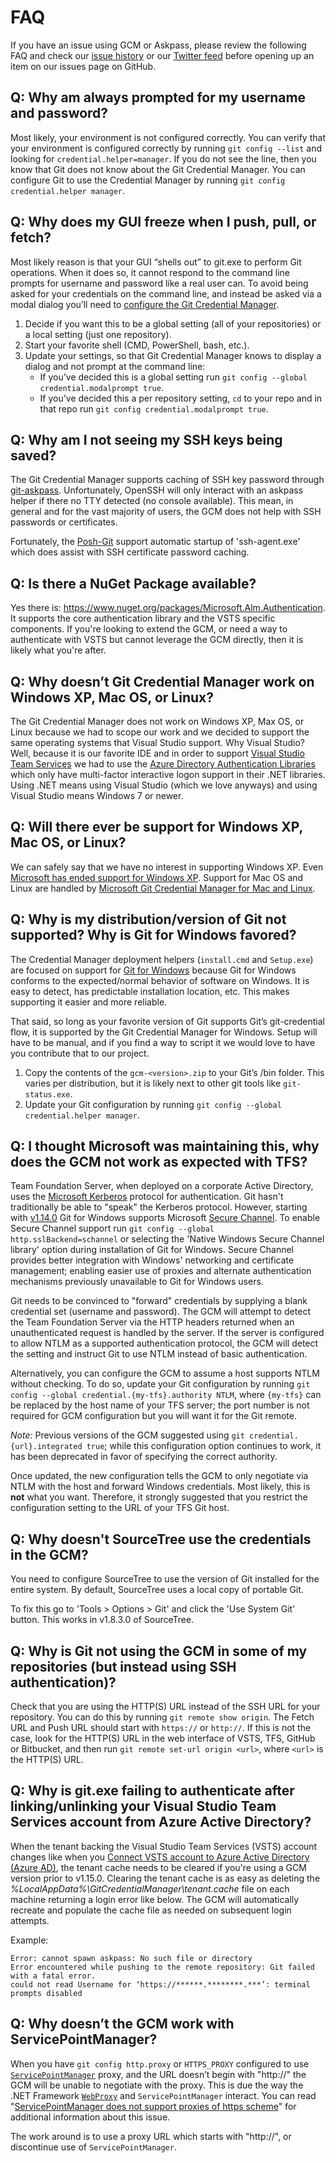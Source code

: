 # FAQ

If you have an issue using GCM or Askpass, please review the following FAQ and check our [issue history](https://github.com/Microsoft/Git-Credential-Manager-for-Windows/issues) or our [Twitter feed](https://twitter.com/microsoftgit) before opening up an item on our issues page on GitHub.

## Q: Why am always prompted for my username and password?

Most likely, your environment is not configured correctly.
You can verify that your environment is configured correctly by running `git config --list` and looking for `credential.helper=manager`.
If you do not see the line, then you know that Git does not know about the Git Credential Manager.
You can configure Git to use the Credential Manager by running `git config credential.helper manager`.

## Q: Why does my GUI freeze when I push, pull, or fetch?

Most likely reason is that your GUI “shells out” to git.exe to perform Git operations.
When it does so, it cannot respond to the command line prompts for username and password like a real user can.
To avoid being asked for your credentials on the command line, and instead be asked via a modal dialog you’ll need to [configure the Git Credential Manager](Configuration.md#modalprompt).

1. Decide if you want this to be a global setting (all of your repositories) or a local setting (just one repository).
2. Start your favorite shell (CMD, PowerShell, bash, etc.).
3. Update your settings, so that Git Credential Manager knows to display a dialog and not prompt at the command line:
   * If you’ve decided this is a global setting run `git config --global credential.modalprompt true`.
   * If you’ve decided this a per repository setting, `cd` to your repo and in that repo run `git config credential.modalprompt true`.

## Q: Why am I not seeing my SSH keys being saved?

The Git Credential Manager supports caching of SSH key password through [git-askpass](Askpass.md).
Unfortunately, OpenSSH will only interact with an askpass helper if there no TTY detected (no console available).
This mean, in general and for the vast majority of users, the GCM does not help with SSH passwords or certificates.

Fortunately, the [Posh-Git](https://github.com/dahlbyk/posh-git) support automatic startup of 'ssh-agent.exe' which does assist with SSH certificate password caching.

## Q: Is there a NuGet Package available?

Yes there is: <https://www.nuget.org/packages/Microsoft.Alm.Authentication>.
It supports the core authentication library and the VSTS specific components.
If you're looking to extend the GCM, or need a way to authenticate with VSTS but cannot leverage the GCM directly, then it is likely what you're after.

## Q: Why doesn’t Git Credential Manager work on Windows XP, Mac OS, or Linux?

The Git Credential Manager does not work on Windows XP, Max OS, or Linux because we had to scope our work and we decided to support the same operating systems that Visual Studio support.
Why Visual Studio?
Well, because it is our favorite IDE and in order to support [Visual Studio Team Services](https://www.visualstudio.com/en-us/products/visual-studio-team-services-vs.aspx) we had to use the [Azure Directory Authentication Libraries](https://github.com/AzureAD) which only have multi-factor interactive logon support in their .NET libraries.
Using .NET means using Visual Studio (which we love anyways) and using Visual Studio means Windows 7 or newer.

## Q: Will there ever be support for Windows XP, Mac OS, or Linux?

We can safely say that we have no interest in supporting Windows XP.
Even [Microsoft has ended support for Windows XP](https://windows.microsoft.com/en-us/windows/end-support-help).
Support for Mac OS and Linux are handled by [Microsoft Git Credential Manager for Mac and Linux](https://github.com/Microsoft/Git-Credential-Manager-for-Mac-and-Linux).

## Q: Why is my distribution/version of Git not supported? Why is Git for Windows favored?

The Credential Manager deployment helpers (`install.cmd` and `Setup.exe`) are focused on support for [Git for Windows](https://github.com/git-for-windows) because Git for Windows conforms to the expected/normal behavior of software on Windows.
It is easy to detect, has predictable installation location, etc. This makes supporting it easier and more reliable.

That said, so long as your favorite version of Git supports Git’s git-credential flow, it is supported by the Git Credential Manager for Windows.
Setup will have to be manual, and if you find a way to script it we would love to have you contribute that to our project.

1. Copy the contents of the `gcm-<version>.zip` to your Git’s /bin folder.
   This varies per distribution, but it is likely next to other git tools like `git-status.exe`.
2. Update your Git configuration by running `git config --global credential.helper manager`.

## Q: I thought Microsoft was maintaining this, why does the GCM not work as expected with TFS?

Team Foundation Server, when deployed on a corporate Active Directory, uses the [Microsoft Kerberos](https://msdn.microsoft.com/en-us/library/windows/desktop/aa378747(v=vs.85).aspx) protocol for authentication.
Git hasn't traditionally be able to "speak" the Kerberos protocol.
However, starting with [v1.14.0](https://github.com/git-for-windows/git/releases/tag/v2.14.0.windows.1) Git for Windows supports Microsoft [Secure Channel](https://msdn.microsoft.com/en-us/library/windows/desktop/aa380123(v=vs.85).aspx).
To enable Secure Channel support run `git config --global http.sslBackend=schannel` or selecting the 'Native Windows Secure Channel library' option during installation of Git for Windows.
Secure Channel provides better integration with Windows' networking and certificate management; enabling easier use of proxies and alternate authentication mechanisms previously unavailable to Git for Windows users.

Git needs to be convinced to "forward" credentials by supplying a blank credential set (username and password).
The GCM will attempt to detect the Team Foundation Server via the HTTP headers returned when an unauthenticated request is handled by the server.
If the server is configured to allow NTLM as a supported authentication protocol, the GCM will detect the setting and instruct Git to use NTLM instead of basic authentication.

Alternatively, you can configure the GCM to assume a host supports NTLM without checking.
To do so, update your Git configuration by running `git config --global credential.{my-tfs}.authority NTLM`, where `{my-tfs}` can be replaced by the host name of your TFS server; the port number is not required for GCM configuration but you will want it for the Git remote.

_Note:_ Previous versions of the GCM suggested using `git credential.{url}.integrated true`; while this configuration option continues to work, it has been deprecated in favor of specifying the correct authority.

Once updated, the new configuration tells the GCM to only negotiate via NTLM with the host and forward Windows credentials.
Most likely, this is **not** what you want.
Therefore, it strongly suggested that you restrict the configuration setting to the URL of your TFS Git host.

## Q: Why doesn't SourceTree use the credentials in the GCM?

You need to configure SourceTree to use the version of Git installed for the entire system.
By default, SourceTree uses a local copy of portable Git.

To fix this go to 'Tools > Options > Git' and click the 'Use System Git' button.
This works in v1.8.3.0 of SourceTree.

## Q: Why is Git not using the GCM in some of my repositories (but instead using SSH authentication)?

Check that you are using the HTTP(S) URL instead of the SSH URL for your repository.
You can do this by running `git remote show origin`.
The Fetch URL and Push URL should start with `https://` or `http://`.
If this is not the case, look for the HTTP(S) URL in the web interface of VSTS, TFS, GitHub or Bitbucket, and then run `git remote set-url origin <url>`, where `<url>` is the HTTP(S) URL.

## Q: Why is git.exe failing to authenticate after linking/unlinking your Visual Studio Team Services account from Azure Active Directory?

When the tenant backing the Visual Studio Team Services (VSTS) account changes like when you [Connect VSTS account to Azure Active Directory (Azure AD)](https://docs.microsoft.com/en-us/vsts/accounts/connect-account-to-aad), the tenant cache needs to be cleared if you're using a GCM version prior to v1.15.0.
Clearing the tenant cache is as easy as deleting the *%LocalAppData%\GitCredentialManager\tenant.cache* file on each machine returning a login error like below.
The GCM will automatically recreate and populate the cache file as needed on subsequent login attempts.

Example:

```text
Error: cannot spawn askpass: No such file or directory
Error encountered while pushing to the remote repository: Git failed with a fatal error.
could not read Username for ‘https://******.********.***’: terminal prompts disabled
```

## Q: Why doesn’t the GCM work with ServicePointManager?

When you have `git config http.proxy` or `HTTPS_PROXY` configured to use [`ServicePointManager`](https://docs.microsoft.com/en-us/dotnet/api/system.net.servicepointmanager?view=netframework-4.7.1) proxy, and the URL doesn’t begin with "http://" the GCM will be unable to negotiate with the proxy. This is due the way the .NET Framework [`WebProxy`](https://docs.microsoft.com/en-us/dotnet/api/system.net.webproxy?view=netframework-4.7.1) and `ServicePointManager` interact. You can read "[ServicePointManager does not support proxies of https scheme](https://blogs.msdn.microsoft.com/jpsanders/2007/04/25/the-servicepointmanager-does-not-support-proxies-of-https-scheme-net-1-1-sp1/)" for additional information about this issue.

The work around is to use a proxy URL which starts with "http://", or discontinue use of `ServicePointManager`.
